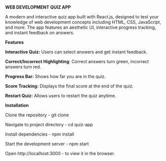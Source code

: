 **WEB DEVELOPMENT QUIZ APP**

A modern and interactive quiz app built with React.js, designed to test your knowledge of web development concepts including HTML, CSS, JavaScript, and more. The app features an aesthetic UI, interactive progress tracking, and instant feedback on answers.

**Features**

**Interactive Quiz:** Users can select answers and get instant feedback.

**Correct/Incorrect Highlighting**: Correct answers turn green, incorrect answers turn red.

**Progress Bar:** Shows how far you are in the quiz.

**Score Tracking:** Displays the final score at the end of the quiz.

**Restart Quiz:** Allows users to restart the quiz anytime.

**Installation**

Clone the repository - git clone <your-repo-link>

Navigate to project directory - cd quiz-app

Install dependencies - npm install

Start the development server - npm start

Open http://localhost:3000 - to view it in the browser.


